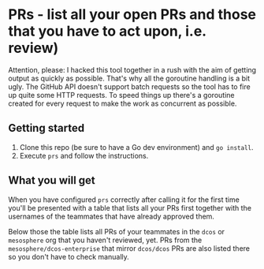 # PRs - list all your open PRs and those that you have to act upon, i.e. review)

Attention, please: I hacked this tool together in a rush with the aim of getting
output as quickly as possible. That's why all the goroutine handling is a bit
ugly. The GitHub API doesn't support batch requests so the tool has to fire up
quite some HTTP requests. To speed things up there's a goroutine created for
every request to make the work as concurrent as possible.

## Getting started

1. Clone this repo (be sure to have a Go dev environment) and `go install`.
2. Execute `prs` and follow the instructions.

## What you will get

When you have configured `prs` correctly after calling it for the first time
you'll be presented with a table that lists all your PRs first together with the
usernames of the teammates that have already approved them.

Below those the table lists all PRs of your teammates in the `dcos` or
`mesosphere` org that you haven't reviewed, yet. PRs from the
`mesosphere/dcos-enterprise` that mirror `dcos/dcos` PRs are also listed there
so you don't have to check manually.
